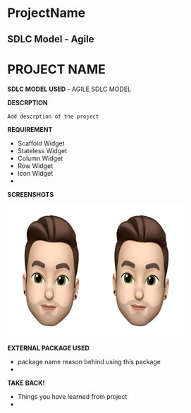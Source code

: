 # ProjectName
## SDLC Model - Agile

# PROJECT NAME
**SDLC MODEL USED**
	- AGILE SDLC MODEL

**DESCRPTION**
	
	Add descrption of the project

**REQUIREMENT**

 - Scaffold Widget
 - Stateless Widget
 - Column Widget
 - Row Widget
 - Icon Widget
 - 
 **SCREENSHOTS**
 
 <img width="200"  height = "300" src="https://github.com/uditswaroopa/bluebirds/blob/master/screenshots/1.jpg"></img>
 <img width="200"  height = "300" src="https://github.com/uditswaroopa/bluebirds/blob/master/screenshots/1.jpg"></img>

**EXTERNAL PACKAGE USED**

 - package name
	reason behind using this package
 - 
**TAKE BACK!**

 - Things you have learned from project 
 - 
